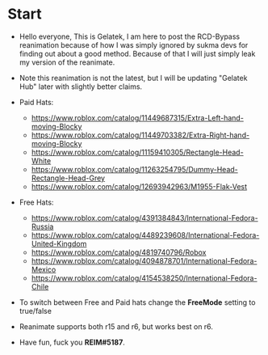 # Start
- Hello everyone, This is Gelatek, I am here to post the RCD-Bypass reanimation because of how I was simply ignored by sukma devs for finding out about a good method. Because of that I will just simply leak my version of the reanimate.
- Note this reanimation is not the latest, but I will be updating "Gelatek Hub" later with slightly better claims.
- Paid Hats:
  - https://www.roblox.com/catalog/11449687315/Extra-Left-hand-moving-Blocky
  - https://www.roblox.com/catalog/11449703382/Extra-Right-hand-moving-Blocky
  - https://www.roblox.com/catalog/11159410305/Rectangle-Head-White
  - https://www.roblox.com/catalog/11263254795/Dummy-Head-Rectangle-Head-Grey
  - https://www.roblox.com/catalog/12693942963/M1955-Flak-Vest
- Free Hats:
  - https://www.roblox.com/catalog/4391384843/International-Fedora-Russia
  - https://www.roblox.com/catalog/4489239608/International-Fedora-United-Kingdom
  - https://www.roblox.com/catalog/4819740796/Robox
  - https://www.roblox.com/catalog/4094878701/International-Fedora-Mexico
  - https://www.roblox.com/catalog/4154538250/International-Fedora-Chile

- To switch between Free and Paid hats change the **FreeMode** setting to true/false
- Reanimate supports both r15 and r6, but works best on r6.
- Have fun, fuck you **REIM#5187**.
